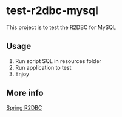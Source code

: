 # test-r2dbc-mysql
This project is to test the R2DBC for MySQL

## Usage
1) Run script SQL in resources folder
2) Run application to test
3) Enjoy

## More info 
[Spring R2DBC](https://docs.spring.io/spring-data/r2dbc/docs/1.0.x/reference/html/#reference)